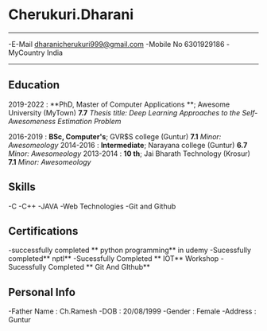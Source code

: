 Cherukuri.Dharani
============

-------------------     ----------------------------
-E-Mail                       dharanicherukuri999@gmail.com
-Mobile No                    6301929186
-MyCountry                    India
-------------------     ----------------------------

Education
---------
2019-2022 
:   **PhD, Master of  Computer Applications **; Awesome University (MyTown)
     **7.7**
    *Thesis title: Deep Learning Approaches to the Self-Awesomeness
     Estimation Problem*

2016-2019
:   **BSc, Computer's**; GVR$S college (Guntur)
     **7.1**
    *Minor: Awesomeology*
2014-2016
:   **Intermediate**; Narayana college (Guntur)
     **6.7**
    *Minor: Awesomeology*
2013-2014
:   **10 th**; Jai Bharath Technology (Krosur)
     **7.1**
    *Minor: Awesomeology*


Skills
--------------------

-C
-C++
-JAVA
-Web Technologies
-Git and Github

Certifications
----------------------
-successfully completed ** python programming** in udemy
-Sucessfully completed** nptl**
-Sucessfully Completed ** IOT** Workshop
-Sucessfully Completed ** Git And GIthub**

Personal Info
----------------------
-Father Name    :  Ch.Ramesh
-DOB            :  20/08/1999
-Gender         :  Female
-Address        :  Guntur
